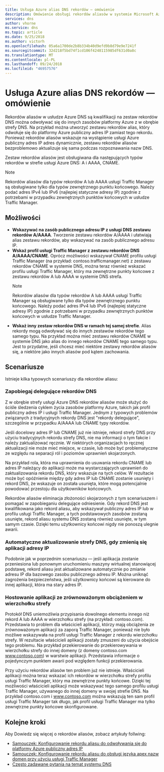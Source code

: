 ```yaml
---
title: Usługa Azure alias DNS rekordów — omówienie
description: Omówienie obsługi rekordów aliasów w systemie Microsoft Azure DNS.
services: dns
author: vhorne
ms.service: dns
ms.topic: article
ms.date: 9/25/2018
ms.author: victorh
ms.openlocfilehash: 05a6a1700de2b8b334b40d9efd9b8d79e9e7241f
ms.sourcegitcommit: 32d218f5bd74f1cd106f4248115985df631d0a8c
ms.translationtype: MT
ms.contentlocale: pl-PL
ms.lasthandoff: 09/24/2018
ms.locfileid: "46957576"
---
```

# <a name="azure-dns-alias-records-overview"></a>Usługa Azure alias DNS rekordów — omówienie

Rekordów aliasów w usłudze Azure DNS są kwalifikacji na zestaw rekordów DNS można odwoływać się do innych zasobów platformy Azure z w obrębie strefy DNS. Na przykład można utworzyć zestawu rekordów alias, który odwołuje się do platformy Azure publiczny adres IP zamiast tego rekordu. Ponieważ rekordów aliasów wskazuje na wystąpienie usługi Azure publiczny adres IP adres dynamicznie, zestawu rekordów aliasów bezproblemowo aktualizuje się sama podczas rozpoznawania nazw DNS.

Zestaw rekordów aliasów jest obsługiwana dla następujących typów rekordów w strefie usługi Azure DNS: A i AAAA, CNAME. 

> [!NOTE]
> Rekordów aliasów dla typów rekordów A lub AAAA usługi Traffic Manager są obsługiwane tylko dla typów zewnętrznego punktu końcowego. Należy podać adres IPv4 lub IPv6 (najlepiej statyczne adresy IP) zgodnie z potrzebami w przypadku zewnętrznych punktów końcowych w usłudze Traffic Manager.

## <a name="capabilities"></a>Możliwości

- **Wskazywać na zasób publicznego adresu IP z usługi DNS zestawu rekordów A/AAAA**. Tworzenie zestawu rekordów A/AAAA i ułatwiają alias zestawu rekordów, aby wskazywać na zasób publicznego adresu IP.
- **Wskaż profil usługi Traffic Manager z zestawu rekordów DNS A/AAAA/CNAME**. Oprócz możliwości wskazywał CNAME profilu usługi Traffic Manager (na przykład: contoso.trafficmanager.net) z zestawu rekordów CNAME w systemie DNS, można teraz również wskazać profilu usługi Traffic Manager, który ma zewnętrzne punkty końcowe z zestawu rekordów A lub AAAA w systemie DNS strefa.
   > [!NOTE]
   > Rekordów aliasów dla typów rekordów A lub AAAA usługi Traffic Manager są obsługiwane tylko dla typów zewnętrznego punktu końcowego. Należy podać adres IPv4 lub IPv6 (najlepiej statyczne adresy IP) zgodnie z potrzebami w przypadku zewnętrznych punktów końcowych w usłudze Traffic Manager.
- **Wskaż inny zestaw rekordów DNS w ramach tej samej strefie**. Alias rekordy mogą odwoływać się do innych zestawów rekordów tego samego typu. Na przykład można mieć zestawu rekordów CNAME w systemie DNS jako alias do innego rekordów CNAME tego samego typu. Jest to przydatne, jeśli chcesz mieć niektóre zestawy rekordów aliasów się, a niektóre jako innych aliasów pod kątem zachowania.

## <a name="scenarios"></a>Scenariusze
Istnieje kilka typowych scenariuszy dla rekordów aliasu:

### <a name="prevent-dangling-dns-records"></a>Zapobiegaj delegujące rekordów DNS
Z w obrębie strefy usługi Azure DNS rekordów aliasów może służyć do ściśle śledzenia cyklem życia zasobów platformy Azure, takich jak profil publiczny adres IP i usługi Traffic Manager. Jednym z typowych problemów związanych z tradycyjnych rekordy DNS jest "rekordy delegujące", szczególnie w przypadku A/AAAA lub CNAME typy rekordów. 

Jeśli docelowy adres IP lub CNAME już nie istnieje, rekord strefy DNS przy użyciu tradycyjnych rekordu strefy DNS, nie ma informacji o tym fakcie i należy zaktualizować ręcznie. W niektórych organizacjach to ręcznej aktualizacji nie może mieć miejsce, w czasie, lub może być problematyczne ze względu na separacji ról i poziomów uprawnień skojarzonych.

Na przykład rola, która ma uprawnienia do usuwania rekordu CNAME lub adres IP należący do aplikacji może ma wystarczających uprawnień do zaktualizowania rekordu DNS, który wskazuje na tych celów. W rezultacie może być opóźnienie między gdy adres IP lub CNAME zostanie usunięty i rekord DNS, że wskazuje on została usunięta, które mogą potencjalnie powodować przestoju dla użytkowników końcowych.

Rekordów aliasów eliminacja złożoności skojarzonych z tym scenariuszem i pomagać w zapobieganiu delegujące odniesienie. Gdy rekord DNS jest kwalifikowana jako rekord aliasu, aby wskazywał publiczny adres IP lub w profilu usługi Traffic Manager, a tych podstawowych zasobów zostaną usunięte, rekord aliasu systemu DNS zostaną również usunięte, w tym samym czasie. Dzięki temu użytkownicy końcowi nigdy nie ponoszą ulegnie awarii.

### <a name="update-dns-zones-automatically-when-application-ips-change"></a>Automatyczne aktualizowanie strefy DNS, gdy zmienią się aplikacji adresy IP

Podobnie jak w poprzednim scenariuszu — jeśli aplikacja zostanie przeniesiona lub ponownym uruchomieniu maszyny wirtualnej stanowiącej podstawę, rekord aliasu jest aktualizowane automatycznie po zmianie adresu IP dla bazowego zasobu publicznego adresu IP. Można uniknąć zagrożenia bezpieczeństwa, jeśli użytkownicy końcowi są kierowane do innej aplikacji, która ma stary adres IP.

### <a name="host-load-balanced-applications-at-the-zone-apex"></a>Hostowanie aplikacji ze zrównoważonym obciążeniem w wierzchołku strefy

Protokół DNS uniemożliwia przypisania dowolnego elementu innego niż rekord A lub AAAA w wierzchołku strefy (na przykład: contoso.com). Przedstawia to problem dla właścicieli aplikacji, którzy mają obciążenia ze zrównoważonym aplikacji za zaporą Traffic Manager, ponieważ nie było możliwe wskazywała na profil usługi Traffic Manager z rekordu wierzchołku strefy. W rezultacie właścicieli aplikacji zostały zmuszeni do użycia obejście tego problemu. Na przykład przekierowanie do przekierowywania w wierzchołku strefy do innej domeny (z domeny contoso.com www.contoso.com) w warstwie aplikacji. Przedstawia informacje o pojedynczym punktem awarii pod względem funkcji przekierowania.

Przy użyciu rekordów aliasów ten problem już nie istnieje. Właścicieli aplikacji można teraz wskazać ich rekordów w wierzchołku strefy profilu usługi Traffic Manager, który ma zewnętrzne punkty końcowe. Dzięki tej możliwości właścicieli aplikacji może wskazywać tego samego profilu usługi Traffic Manager, używanego do innej domeny w swojej strefie DNS. Na przykład contoso.com i www.contoso.com można wskazują ten sam profil usługi Traffic Manager tak długo, jak profil usługi Traffic Manager ma tylko zewnętrzne punkty końcowe skonfigurowane.

## <a name="next-steps"></a>Kolejne kroki

Aby Dowiedz się więcej o rekordów aliasów, zobacz artykuły follwing:

- [Samouczek: Konfigurowanie rekordu aliasu do odwoływania się do platformy Azure publiczny adres IP](tutorial-alias-pip.md)
- [Samouczek: Konfigurowanie rekordu aliasu do obsługi języka apex nazw domen przy użyciu usługi Traffic Manager](tutorial-alias-tm.md)
- [Często zadawane pytania na temat systemu DNS](https://docs.microsoft.com/azure/dns/dns-faq#alias-records)
